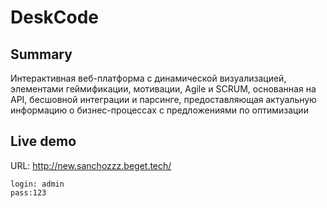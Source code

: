 # DeskCode

## Summary
Интерактивная веб-платформа с динамической визуализацией, элементами геймификации, мотивации, Agile и SCRUM, основанная на API, бесшовной интеграции и парсинге, предоставляющая актуальную информацию о бизнес-процессах с предложениями по оптимизации

## Live demo

URL: http://new.sanchozzz.beget.tech/ 
```
login: admin
pass:123
```
